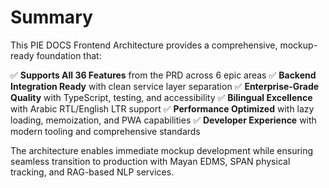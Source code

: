 # Summary

This PIE DOCS Frontend Architecture provides a comprehensive, mockup-ready foundation that:

✅ **Supports All 36 Features** from the PRD across 6 epic areas
✅ **Backend Integration Ready** with clean service layer separation
✅ **Enterprise-Grade Quality** with TypeScript, testing, and accessibility
✅ **Bilingual Excellence** with Arabic RTL/English LTR support
✅ **Performance Optimized** with lazy loading, memoization, and PWA capabilities
✅ **Developer Experience** with modern tooling and comprehensive standards

The architecture enables immediate mockup development while ensuring seamless transition to production with Mayan EDMS, SPAN physical tracking, and RAG-based NLP services.